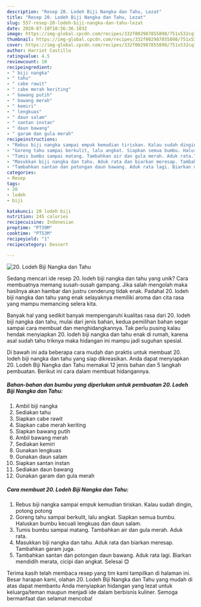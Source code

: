 ```yaml
---
description: "Resep 20. Lodeh Biji Nangka dan Tahu, Lezat"
title: "Resep 20. Lodeh Biji Nangka dan Tahu, Lezat"
slug: 557-resep-20-lodeh-biji-nangka-dan-tahu-lezat
date: 2020-07-10T10:56:36.103Z
image: https://img-global.cpcdn.com/recipes/332f002987855898/751x532cq70/20-lodeh-biji-nangka-dan-tahu-foto-resep-utama.jpg
thumbnail: https://img-global.cpcdn.com/recipes/332f002987855898/751x532cq70/20-lodeh-biji-nangka-dan-tahu-foto-resep-utama.jpg
cover: https://img-global.cpcdn.com/recipes/332f002987855898/751x532cq70/20-lodeh-biji-nangka-dan-tahu-foto-resep-utama.jpg
author: Harriet Castillo
ratingvalue: 4.5
reviewcount: 10
recipeingredient:
- " biji nangka"
- " tahu"
- " cabe rawit"
- " cabe merah keriting"
- " bawang putih"
- " bawang merah"
- " kemiri"
- " lengkuas"
- " daun salam"
- " santan instan"
- " daun bawang"
- " garam dan gula merah"
recipeinstructions:
- "Rebus biji nangka sampai empuk kemudian tiriskan. Kalau sudah dingin, potong potong"
- "Goreng tahu sampai berkulit, lalu angkat. Siapkan semua bumbu. Haluskan bumbu kecuali lengkuas dan daun salam."
- "Tumis bumbu sampai matang. Tambahkan air dan gula merah. Aduk rata."
- "Masukkan biji nangka dan tahu. Aduk rata dan biarkan meresap. Tambahkan garam juga."
- "Tambahkan santan dan potongan daun bawang. Aduk rata lagi. Biarkan mendidih merata, cicipi dan angkat. Selesai 😊"
categories:
- Resep
tags:
- 20
- lodeh
- biji

katakunci: 20 lodeh biji 
nutrition: 245 calories
recipecuisine: Indonesian
preptime: "PT39M"
cooktime: "PT53M"
recipeyield: "1"
recipecategory: Dessert

---
```



![20. Lodeh Biji Nangka dan Tahu](https://img-global.cpcdn.com/recipes/332f002987855898/751x532cq70/20-lodeh-biji-nangka-dan-tahu-foto-resep-utama.jpg)

Sedang mencari ide resep 20. lodeh biji nangka dan tahu yang unik? Cara membuatnya memang susah-susah gampang. Jika salah mengolah maka hasilnya akan hambar dan justru cenderung tidak enak. Padahal 20. lodeh biji nangka dan tahu yang enak selayaknya memiliki aroma dan cita rasa yang mampu memancing selera kita.



Banyak hal yang sedikit banyak mempengaruhi kualitas rasa dari 20. lodeh biji nangka dan tahu, mulai dari jenis bahan, kedua pemilihan bahan segar sampai cara membuat dan menghidangkannya. Tak perlu pusing kalau hendak menyiapkan 20. lodeh biji nangka dan tahu enak di rumah, karena asal sudah tahu triknya maka hidangan ini mampu jadi suguhan spesial.


Di bawah ini ada beberapa cara mudah dan praktis untuk membuat 20. lodeh biji nangka dan tahu yang siap dikreasikan. Anda dapat menyiapkan 20. Lodeh Biji Nangka dan Tahu memakai 12 jenis bahan dan 5 langkah pembuatan. Berikut ini cara dalam membuat hidangannya.

<!--inarticleads1-->

##### Bahan-bahan dan bumbu yang diperlukan untuk pembuatan 20. Lodeh Biji Nangka dan Tahu:

1. Ambil  biji nangka
1. Sediakan  tahu
1. Siapkan  cabe rawit
1. Siapkan  cabe merah keriting
1. Siapkan  bawang putih
1. Ambil  bawang merah
1. Sediakan  kemiri
1. Gunakan  lengkuas
1. Gunakan  daun salam
1. Siapkan  santan instan
1. Sediakan  daun bawang
1. Gunakan  garam dan gula merah




<!--inarticleads2-->

##### Cara membuat 20. Lodeh Biji Nangka dan Tahu:

1. Rebus biji nangka sampai empuk kemudian tiriskan. Kalau sudah dingin, potong potong
1. Goreng tahu sampai berkulit, lalu angkat. Siapkan semua bumbu. Haluskan bumbu kecuali lengkuas dan daun salam.
1. Tumis bumbu sampai matang. Tambahkan air dan gula merah. Aduk rata.
1. Masukkan biji nangka dan tahu. Aduk rata dan biarkan meresap. Tambahkan garam juga.
1. Tambahkan santan dan potongan daun bawang. Aduk rata lagi. Biarkan mendidih merata, cicipi dan angkat. Selesai 😊




Terima kasih telah membaca resep yang tim kami tampilkan di halaman ini. Besar harapan kami, olahan 20. Lodeh Biji Nangka dan Tahu yang mudah di atas dapat membantu Anda menyiapkan hidangan yang lezat untuk keluarga/teman maupun menjadi ide dalam berbisnis kuliner. Semoga bermanfaat dan selamat mencoba!
